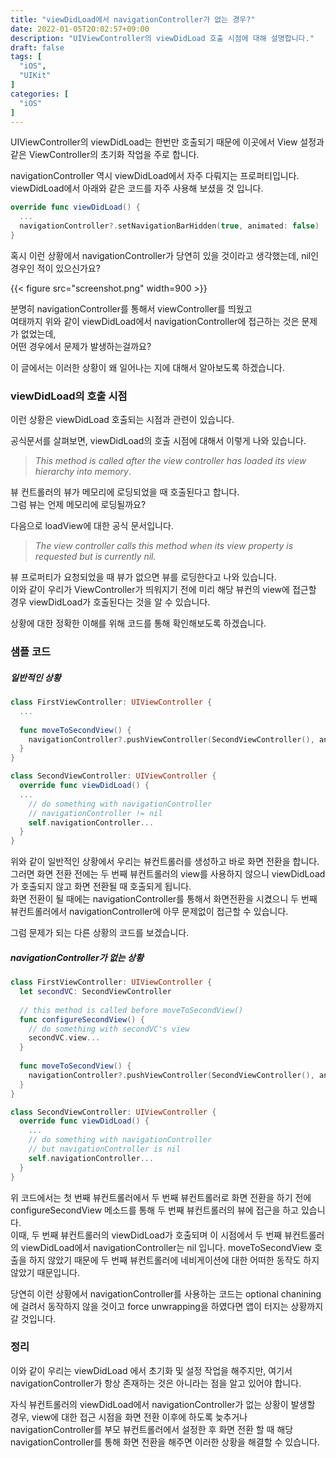 ```yaml
---
title: "viewDidLoad에서 navigationController가 없는 경우?"
date: 2022-01-05T20:02:57+09:00
description: "UIViewController의 viewDidLoad 호출 시점에 대해 설명합니다."
draft: false
tags: [
  "iOS",
  "UIKit"
]
categories: [
  "iOS"
]
---
```


UIViewController의 viewDidLoad는 한번만 호출되기 때문에 이곳에서 View 설정과 같은 ViewController의 초기화 작업을 주로 합니다.

navigationController 역시 viewDidLoad에서 자주 다뤄지는 프로퍼티입니다.  
viewDidLoad에서 아래와 같은 코드를 자주 사용해 보셨을 것 입니다.

```swift
override func viewDidLoad() {
  ...
  navigationController?.setNavigationBarHidden(true, animated: false)
}
```

혹시 이런 상황에서 navigationController가 당연히 있을 것이라고 생각했는데, nil인 경우인 적이 있으신가요? 

{{< figure src="screenshot.png" width=900 >}}

 
분명히 navigationController를 통해서 viewController를 띄웠고  
여태까지 위와 같이 viewDidLoad에서 navigationController에 접근하는 것은 문제가 없었는데,  
 어떤 경우에서 문제가 발생하는걸까요?

이 글에서는 이러한 상황이 왜 일어나는 지에 대해서 알아보도록 하겠습니다.

### viewDidLoad의 호출 시점

이런 상황은 viewDidLoad 호출되는 시점과 관련이 있습니다.

공식문서를 살펴보면, viewDidLoad의 호출 시점에 대해서 이렇게 나와 있습니다.

> *This method is called after the view controller has loaded its view hierarchy into memory*.

뷰 컨트롤러의 뷰가 메모리에 로딩되었을 때 호출된다고 합니다.  
그럼 뷰는 언제 메모리에 로딩될까요? 

다음으로 loadView에 대한 공식 문서입니다.

> *The view controller calls this method when its view property is requested but is currently nil.*

뷰 프로퍼티가 요청되었을 때 뷰가 없으면 뷰를 로딩한다고 나와 있습니다.  
이와 같이 우리가 ViewController가 띄워지기 전에 미리 해당 뷰컨의 view에 접근할 경우 viewDidLoad가 호출된다는 것을 알 수 있습니다.

상황에 대한 정확한 이해를 위해 코드를 통해 확인해보도록 하겠습니다.

### 샘플 코드

##### 일반적인 상황

```swift
class FirstViewController: UIViewController {
  ...
  
  func moveToSecondView() {
    navigationController?.pushViewController(SecondViewController(), animated: true)
  }
}

class SecondViewController: UIViewController {
  override func viewDidLoad() {
  ...
    // do something with navigationController
    // navigationController != nil
    self.navigationController...
  }
}
```

위와 같이 일반적인 상황에서 우리는 뷰컨트롤러를 생성하고 바로 화면 전환을 합니다.  
그러면 화면 전환 전에는 두 번째 뷰컨트롤러의 view를 사용하지 않으니 viewDidLoad가 호출되지 않고 화면 전환될 때 호출되게 됩니다.  
화면 전환이 될 때에는 navigationController를 통해서 화면전환을 시켰으니 두 번째 뷰컨트롤러에서 navigationController에 아무 문제없이 접근할 수 있습니다.

그럼 문제가 되는 다른 상황의 코드를 보겠습니다.

##### navigationController가 없는 상황

```swift
class FirstViewController: UIViewController {
  let secondVC: SecondViewController
  
  // this method is called before moveToSecondView()
  func configureSecondView() {
    // do something with secondVC's view
    secondVC.view...
  }
  
  func moveToSecondView() {
    navigationController?.pushViewController(SecondViewController(), animated: true)
  }
}

class SecondViewController: UIViewController {
  override func viewDidLoad() {
    ...
    // do something with navigationController
    // but navigationController is nil
    self.navigationController...
  }
}
```

위 코드에서는 첫 번째 뷰컨트롤러에서 두 번째 뷰컨트롤러로 화면 전환을 하기 전에 configureSecondView 메소드를 통해 두 번째 뷰컨트롤러의 뷰에 접근을 하고 있습니다.  
이때, 두 번째 뷰컨트롤러의 viewDidLoad가 호출되며 이 시점에서 두 번째 뷰컨트롤러의 viewDidLoad에서 navigationController는 nil 입니다. moveToSecondView 호출을 하지 않았기 때문에 두 번째 뷰컨트롤러에 네비게이션에 대한 어떠한 동작도 하지 않았기 때문입니다.

당연히 이런 상황에서 navigationController를 사용하는 코드는 optional chanining에 걸려서 동작하지 않을 것이고 force unwrapping을 하였다면 앱이 터지는 상황까지 갈 것입니다.

### 정리

이와 같이 우리는 viewDidLoad 에서 초기화 및 설정 작업을 해주지만, 여기서 navigationController가 항상 존재하는 것은 아니라는 점을 알고 있어야 합니다.

자식 뷰컨트롤러의 viewDidLoad에서 navigationController가 없는 상황이 발생할 경우, view에 대한 접근 시점을 화면 전환 이후에 하도록 늦추거나  navigationController를 부모 뷰컨트롤러에서 설정한 후 화면 전환 할 때 해당 navigationController를 통해 화면 전환을 해주면 이러한 상황을 해결할 수 있습니다.

